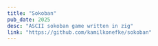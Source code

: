 ```yaml
---
title: "Sokoban"
pub_date: 2025
desc: "ASCII sokoban game written in zig"
link: "https://github.com/kamilkonefke/sokoban"
---
```


